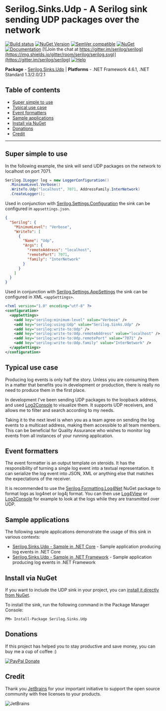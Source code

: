 <!-- omit in toc -->
# Serilog.Sinks.Udp - A Serilog sink sending UDP packages over the network

[![Build status](https://ci.appveyor.com/api/projects/status/p7gx5eltx8u0op7d/branch/main?svg=true)](https://ci.appveyor.com/project/FantasticFiasco/serilog-sinks-udp)
[![NuGet Version](http://img.shields.io/nuget/v/Serilog.Sinks.Udp.svg?style=flat)](https://www.nuget.org/packages/Serilog.Sinks.Udp/)
[![SemVer compatible](https://img.shields.io/badge/%E2%9C%85-SemVer%20compatible-blue)](https://semver.org/)
[![NuGet](https://img.shields.io/nuget/dt/Serilog.Sinks.Udp.svg)](https://www.nuget.org/packages/Serilog.Sinks.Udp/)
[![Documentation](https://img.shields.io/badge/docs-wiki-yellow.svg)](https://github.com/serilog/serilog/wiki)
[![Join the chat at https://gitter.im/serilog/serilog](https://img.shields.io/gitter/room/serilog/serilog.svg)](https://gitter.im/serilog/serilog)
[![Help](https://img.shields.io/badge/stackoverflow-serilog-orange.svg)](http://stackoverflow.com/questions/tagged/serilog)

__Package__ - [Serilog.Sinks.Udp](https://www.nuget.org/packages/serilog.sinks.udp)
| __Platforms__ - .NET Framework 4.6.1, .NET Standard 1.3/2.0/2.1

<!-- omit in toc -->
## Table of contents

- [Super simple to use](#super-simple-to-use)
- [Typical use case](#typical-use-case)
- [Event formatters](#event-formatters)
- [Sample applications](#sample-applications)
- [Install via NuGet](#install-via-nuget)
- [Donations](#donations)
- [Credit](#credit)

---

## Super simple to use

In the following example, the sink will send UDP packages on the network to localhost on port 7071.

```csharp
Serilog.ILogger log = new LoggerConfiguration()
  .MinimumLevel.Verbose()
  .WriteTo.Udp("localhost", 7071, AddressFamily.InterNetwork)
  .CreateLogger();
```

Used in conjunction with [Serilog.Settings.Configuration](https://github.com/serilog/serilog-settings-configuration) the sink can be configured in `appsettings.json`.

```json
{
  "Serilog": {
    "MinimumLevel": "Verbose",
    "WriteTo": [
      {
        "Name": "Udp",
        "Args": {
          "remoteAddress": "localhost",
          "remotePort": 7071,
          "family": "InterNetwork"
        }
      }
    ]
  }
}
```

Used in conjunction with [Serilog.Settings.AppSettings](https://github.com/serilog/serilog-settings-appsettings) the sink can be configured in XML `<appSettings>`.

```xml
<?xml version="1.0" encoding="utf-8" ?>
<configuration>
  <appSettings>
    <add key="serilog:minimum-level" value="Verbose" />
    <add key="serilog:using:Udp" value="Serilog.Sinks.Udp" />
    <add key="serilog:write-to:Udp" />
    <add key="serilog:write-to:Udp.remoteAddress" value="localhost" />
    <add key="serilog:write-to:Udp.remotePort" value="7071" />
    <add key="serilog:write-to:Udp.family" value="InterNetwork" />
  </appSettings>
</configuration>
```

## Typical use case

Producing log events is only half the story. Unless you are consuming them in a matter that benefits you in development or production, there is really no need to produce them in the first place.

In development I've been sending UDP packages to the loopback address, and used [Log2Console](https://github.com/Statyk7/log2console) to visualize them. It supports UDP receivers, and allows me to filter and search according to my needs.

Taking it to the next level is when you as a team agree on sending the log events to a multicast address, making them accessible to all team members. This can be beneficial for Quality Assurance who wishes to monitor log events from all instances of your running application.

## Event formatters

The event formatter is an output template on steroids. It has the responsibility of turning a single log event into a textual representation. It can serialize the log event into JSON, XML or anything else that matches the expectations of the receiver.

It is recommended to use the [Serilog.Formatting.Log4Net](https://github.com/serilog-contrib/serilog-formatting-log4net) NuGet package to format logs as log4net or log4j format. You can then use [Log4View](http://www.log4view.com) or [Log2Console](https://github.com/Statyk7/log2console) for example to look at the logs while they are transmitted over UDP.

## Sample applications

The following sample applications demonstrate the usage of this sink in various contexts:

- [Serilog.Sinks.Udp - Sample in .NET Core](https://github.com/FantasticFiasco/serilog-sinks-udp-sample-dotnet-core) - Sample application producing log events in .NET Core
- [Serilog.Sinks.Udp - Sample in .NET Framework](https://github.com/FantasticFiasco/serilog-sinks-udp-sample-dotnet-framework) - Sample application producing log events in .NET Framework

## Install via NuGet

If you want to include the UDP sink in your project, you can [install it directly from NuGet](https://www.nuget.org/packages/Serilog.Sinks.UDP/).

To install the sink, run the following command in the Package Manager Console:

```
PM> Install-Package Serilog.Sinks.Udp
```

## Donations

If this project has helped you to stay productive and save money, you can buy me a cup of coffee :)

[![PayPal Donate](https://img.shields.io/badge/Donate-PayPal-green.svg)](https://www.paypal.me/FantasticFiasco)

## Credit

Thank you [JetBrains](https://www.jetbrains.com/) for your important initiative to support the open source community with free licenses to your products.

![JetBrains](./doc/resources/jetbrains.png)
